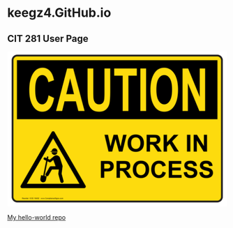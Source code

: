 # keegz4.GitHub.io
## CIT 281 User Page
![Work In Progress](images/Screenshot-workinprocess.png)

[My hello-world repo](https://github.com/keegz4/hello-world)
